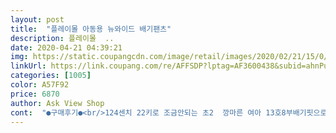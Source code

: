 ```yaml
---
layout: post 
title:  "플레이몰 아동용 뉴와이드 배기팬츠" 
description: 플레이몰  ..
date: 2020-04-21 04:39:21 
img: https://static.coupangcdn.com/image/retail/images/2020/02/21/15/0/e13a6297-2d8b-41b3-a88c-bcc7c274d399.jpg 
linkUrl: https://link.coupang.com/re/AFFSDP?lptag=AF3600438&subid=ahnPublicAsk&pageKey=1295109852&itemId=2307331810&vendorItemId=70304181795&traceid=V0-113-a27296c7be0098e8 
categories: [1005] 
color: A57F92 
price: 6870 
author: Ask View Shop 
cont:  "●구매후기●<br/>124센치 22키로 조금안되는 초2  깡마른 여아 13호8부배기핏으로 기본티에 입혀두 넘 이뻤어요<br/>5천원대 샀는데 가격이 내렸네요<br/>6살인데 통이좀 크네요 9호로 시켜도 될뻔햇어요~<br/>그래서 피치핑크도 재구매합니다<br/>너무이뻐요  그런데 길이는 정사이즈인데  허리가 너무커요 이쁘기는해요 밑단  접어서입히면  더이뻐요<br/>맘에 쏙 ♡  득템했네요 건조기에도 줄어들지않아 만족합니다<br/>색은 사진이랑 비슷해요  아이도 편해하네요~~<br/>시원한소재라 선선할때 입으면 딱일거같아요.<br/> ㅎㅎ<br/>편하게 막 입히려고 샀는데 셍각보다 핏이 이뻐요<br/>" 
---
```

